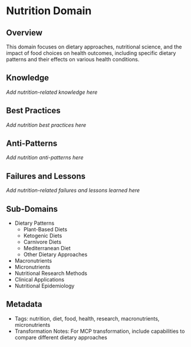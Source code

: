 # Nutrition Domain

## Overview
This domain focuses on dietary approaches, nutritional science, and the impact of food choices on health outcomes, including specific dietary patterns and their effects on various health conditions.

## Knowledge
*Add nutrition-related knowledge here*

## Best Practices
*Add nutrition best practices here*

## Anti-Patterns
*Add nutrition anti-patterns here*

## Failures and Lessons
*Add nutrition-related failures and lessons learned here*

## Sub-Domains
- Dietary Patterns
  - Plant-Based Diets
  - Ketogenic Diets
  - Carnivore Diets
  - Mediterranean Diet
  - Other Dietary Approaches
- Macronutrients
- Micronutrients
- Nutritional Research Methods
- Clinical Applications
- Nutritional Epidemiology

## Metadata
- Tags: nutrition, diet, food, health, research, macronutrients, micronutrients
- Transformation Notes: For MCP transformation, include capabilities to compare different dietary approaches 